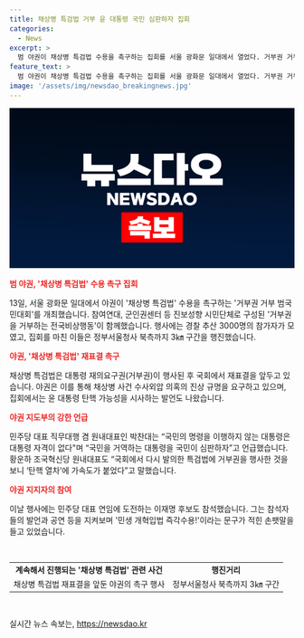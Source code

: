 ```yaml
---
title: 채상병 특검법 거부 윤 대통령 국민 심판하자 집회
categories:
  - News
excerpt: >
  범 야권이 채상병 특검법 수용을 촉구하는 집회를 서울 광화문 일대에서 열었다. 거부권 거부 범국민대회에는 참여연대, 군인권센터 등 진보성향 시민단체가 참여했고, 야권은 대통령의 거부권 행사를 강력히 비판했으며, 이에 윤 대통령 탄핵 가능성을 시사하는 발언도 나왔다. 이에 대한민국 내 모든 분야에 대한 퇴행을 거듭하고 있는 것으로 주장하는 집회 참가자들의 목소리를 높였다. 경찰은 3000명의 참가자를 파악했으며, 민주당 대표 연임에 도전하는 이재명 후보도 참석한 것으로 전해졌다.
feature_text: >
  범 야권이 채상병 특검법 수용을 촉구하는 집회를 서울 광화문 일대에서 열었다. 거부권 거부 범국민대회에는 참여연대, 군인권센터 등 진보성향 시민단체가 참여했고, 야권은 대통령의 거부권 행사를 강력히 비판했으며, 이에 윤 대통령 탄핵 가능성을 시사하는 발언도 나왔다. 이에 대한민국 내 모든 분야에 대한 퇴행을 거듭하고 있는 것으로 주장하는 집회 참가자들의 목소리를 높였다. 경찰은 3000명의 참가자를 파악했으며, 민주당 대표 연임에 도전하는 이재명 후보도 참석한 것으로 전해졌다.
image: '/assets/img/newsdao_breakingnews.jpg'
---
```


<p><img src="/assets/img/newsdao_breakingnews.jpg" alt="implanttips 속보" /></p>

<p><b><span style="color: #ee2323;">범 야권, '채상병 특검법' 수용 촉구 집회</span></b></p>

<p>13일, 서울 광화문 일대에서 야권이 '채상병 특검법' 수용을 촉구하는 '거부권 거부 범국민대회'를 개최했습니다. 참여연대, 군인권센터 등 진보성향 시민단체로 구성된 '거부권을 거부하는 전국비상행동'이 함께했습니다. 행사에는 경찰 추산 3000명의 참가자가 모였고, 집회를 마친 이들은 정부서울청사 북측까지 3㎞ 구간을 행진했습니다.</p>

<p><b><span style="color: #ee2323;">야권, '채상병 특검법' 재표결 촉구</span></b></p>

<p>채상병 특검법은 대통령 재의요구권(거부권)이 행사된 후 국회에서 재표결을 앞두고 있습니다. 야권은 이를 통해 채상병 사건 수사외압 의혹의 진상 규명을 요구하고 있으며, 집회에서는 윤 대통령 탄핵 가능성을 시사하는 발언도 나왔습니다.</p>

<p><b><span style="color: #ee2323;">야권 지도부의 강한 언급</span></b></p>

<p>민주당 대표 직무대행 겸 원내대표인 박찬대는 “국민의 명령을 이행하지 않는 대통령은 대통령 자격이 없다"며 “국민을 거역하는 대통령을 국민이 심판하자”고 언급했습니다. 황운하 조국혁신당 원내대표도 “국회에서 다시 발의한 특검법에 거부권을 행사한 것을 보니 ‘탄핵 열차’에 가속도가 붙었다”고 말했습니다.</p>

<p><b><span style="color: #ee2323;">야권 지지자의 참여</span></b></p>

<p>이날 행사에는 민주당 대표 연임에 도전하는 이재명 후보도 참석했습니다. 그는 참석자들의 발언과 공연 등을 지켜보며 '민생 개혁입법 즉각수용!'이라는 문구가 적힌 손팻말을 들고 있었습니다.</p>

<p data-ke-size="size16">&nbsp;</p>

<table>
    <tbody>
        <tr>
            <td style="text-align: center; height: 17px;"><b>계속해서 진행되는 '채상병 특검법' 관련 사건</b></td>
        <td style="text-align: center; height: 17px;"><b>행진거리</b></td>
    </tr>
    <tr>
        <td style="text-align: center; height: 17px;">채상병 특검법 재표결을 앞둔 야권의 촉구 행사</td>
        <td style="text-align: center; height: 17px;">정부서울청사 북측까지 3㎞ 구간</td>
    </tr>
</tbody>
</table>

<p data-ke-size="size16">&nbsp;</p>
실시간 뉴스 속보는, <a href="https://newsdao.kr" rel="dofollow">https://newsdao.kr</a>


